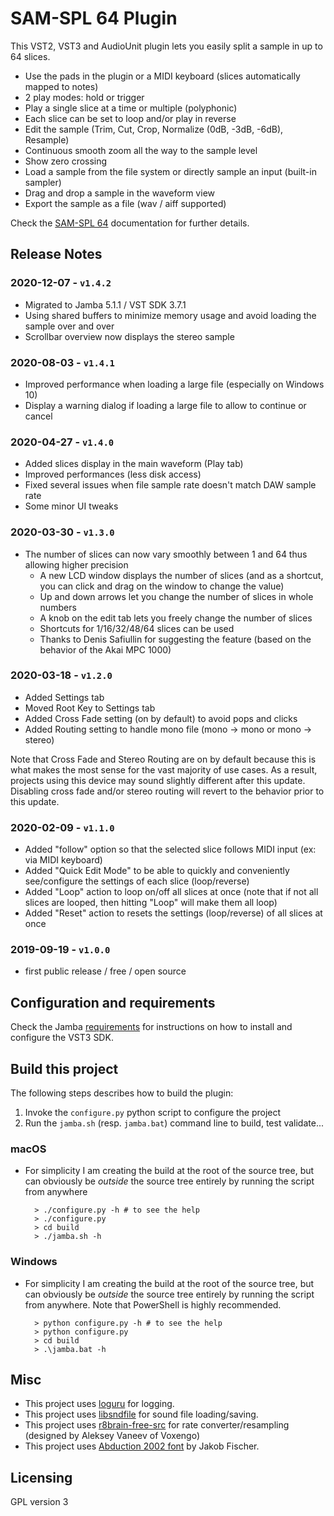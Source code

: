 SAM-SPL 64 Plugin
=================
This VST2, VST3 and AudioUnit plugin lets you easily split a sample in up to 64 slices.

* Use the pads in the plugin or a MIDI keyboard (slices automatically mapped to notes)
* 2 play modes: hold or trigger
* Play a single slice at a time or multiple (polyphonic)
* Each slice can be set to loop and/or play in reverse
* Edit the sample (Trim, Cut, Crop, Normalize (0dB, -3dB, -6dB), Resample)
* Continuous smooth zoom all the way to the sample level
* Show zero crossing
* Load a sample from the file system or directly sample an input (built-in sampler)
* Drag and drop a sample in the waveform view
* Export the sample as a file (wav / aiff supported)

Check the [SAM-SPL 64](https://pongasoft.com/vst/SAM-SPL64.html) documentation for further details.

Release Notes
-------------
### 2020-12-07 - `v1.4.2`
* Migrated to Jamba 5.1.1 / VST SDK 3.7.1
* Using shared buffers to minimize memory usage and avoid loading the sample over and over
* Scrollbar overview now displays the stereo sample

### 2020-08-03 - `v1.4.1`
* Improved performance when loading a large file (especially on Windows 10)
* Display a warning dialog if loading a large file to allow to continue or cancel

### 2020-04-27 - `v1.4.0`
* Added slices display in the main waveform (Play tab)
* Improved performances (less disk access)
* Fixed several issues when file sample rate doesn't match DAW sample rate
* Some minor UI tweaks

### 2020-03-30 - `v1.3.0`
* The number of slices can now vary smoothly between 1 and 64 thus allowing higher precision
  * A new LCD window displays the number of slices (and as a shortcut, you can click and drag on the window to change the value)
  * Up and down arrows let you change the number of slices in whole numbers
  * A knob on the edit tab lets you freely change the number of slices
  * Shortcuts for 1/16/32/48/64 slices can be used
  * Thanks to Denis Safiullin for suggesting the feature (based on the behavior of the Akai MPC 1000)

### 2020-03-18 - `v1.2.0`
* Added Settings tab
* Moved Root Key to Settings tab
* Added Cross Fade setting (on by default) to avoid pops and clicks
* Added Routing setting to handle mono file (mono -> mono or mono -> stereo)

Note that Cross Fade and Stereo Routing are on by default because this is what makes the most sense for the vast majority of use cases. As a result, projects using this device may sound slightly different after this update. Disabling cross fade and/or stereo routing will revert to the behavior prior to this update. 

### 2020-02-09 - `v1.1.0`
* Added "follow" option so that the selected slice follows MIDI input (ex: via MIDI keyboard)
* Added "Quick Edit Mode" to be able to quickly and conveniently see/configure the settings of each slice (loop/reverse)
* Added "Loop" action to loop on/off all slices at once (note that if not all slices are looped, then hitting "Loop" will make them all loop)
* Added "Reset" action to resets the settings (loop/reverse) of all slices at once

### 2019-09-19 - `v1.0.0`
* first public release / free / open source

Configuration and requirements
------------------------------
Check the Jamba [requirements](https://jamba.dev/requirements/) for instructions on how to install and configure the VST3 SDK.

Build this project
------------------

The following steps describes how to build the plugin: 

1. Invoke the `configure.py` python script to configure the project
2. Run the `jamba.sh` (resp. `jamba.bat`) command line to build, test validate...

### macOS

- For simplicity I am creating the build at the root of the source tree, but can obviously be *outside* the source tree entirely by running the script from anywhere

        > ./configure.py -h # to see the help
        > ./configure.py
        > cd build
        > ./jamba.sh -h

### Windows

- For simplicity I am creating the build at the root of the source tree, but can obviously be *outside* the source tree entirely by running the script from anywhere. Note that PowerShell is highly recommended.

        > python configure.py -h # to see the help
        > python configure.py
        > cd build
        > .\jamba.bat -h

Misc
----

- This project uses [loguru](https://github.com/emilk/loguru) for logging.
- This project uses [libsndfile](https://github.com/erikd/libsndfile) for sound file loading/saving.
- This project uses [r8brain-free-src](https://github.com/avaneev/r8brain-free-src) for rate converter/resampling (designed by Aleksey Vaneev of Voxengo)
- This project uses [Abduction 2002 font](https://www.pizzadude.dk) by Jakob Fischer.

Licensing
---------
GPL version 3
